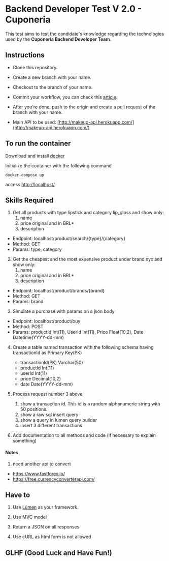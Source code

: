 
# Backend Developer Test V 2.0 - Cuponeria

  

This test aims to test the candidate's knowledge regarding the technologies used by the **Cuponeria Backend Developer Team**.

  

## Instructions

  

* Clone this repository.

* Create a new branch with your name.

* Checkout to the branch of your name.

* Commit your workflow, you can check this [article](https://medium.com/@rafael.oliveira/como-escrever-boas-mensagens-de-commit-9f8fe852155a).

* After you're done, push to the origin and create a pull request of the branch with your name.

* Main API to be used: [http://makeup-api.herokuapp.com/](http://makeup-api.herokuapp.com/)

  

## To run the container

  

Download and install [docker](https://www.docker.com/products/docker-desktop)

Initialize the container with the following command

```
docker-compose up
```

access <http://localhost/>

## Skills Required

1. Get all products with type lipstick and category lip_gloss and show only:
	1. name
	2. price original and in BRL*
	3. description  

* Endpoint: localhost/product/search/{type}/{category}
* Method: GET
* Params: type, category  

2. Get the cheapest and the most expensive product under brand nyx and show only:
    1. name
    2. price original and in BRL*
    3. description  

* Endpoint: localhost/product/brands/{brand}
* Method: GET
* Params: brand  

3. Simulate a purchase with params on a json body
* Endpoint: localhost/product/buy
* Method: POST
* Params: productId Int(11), UserId Int(11), Price Float(10,2), Date Datetime(YYYY-dd-mm)

4. Create a table named transaction with the following schema having transactionId as Primary Key(PK)

	* transactionId(PK) Varchar(50)
    * productId Int(11)
    * userId Int(11)
    * price Decimal(10,2)
    * date Date(YYYY-dd-mm)

5. Process request number 3 above
	1. show a transaction id. This id is a random alphanumeric string with 50 positions.
	2. show a raw sql insert query
	3. show a query in lumen query builder
	4. insert 3 different transactions  

6. Add documentation to all methods and code (if necessary to explain something)

  

#### Notes

1. need another api to convert
* https://www.fastforex.io/
* https://free.currencyconverterapi.com/

## Have to

1. Use [Lúmen](https://lumen.laravel.com/docs/8.x/) as your framework.

2. Use MVC model

3. Return a JSON on all responses

4. Use cURL as html form is not allowed

   

## GLHF (Good Luck and Have Fun!)
